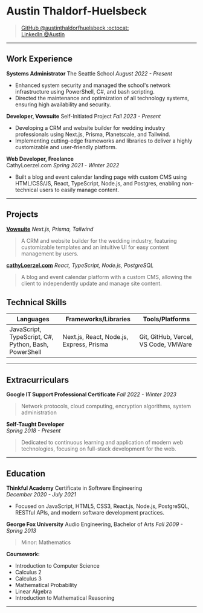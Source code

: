 # Austin Thaldorf-Huelsbeck

> [GitHub @austinthaldorfhuelsbeck :octocat:](https://github.com/austinthaldorfhuelsbeck)  
> [LinkedIn @Austin](https://linkedin.com/in/AustinHuelsbeck)  

---

## Work Experience

**Systems Administrator**
The Seattle School
_August 2022 - Present_

- Enhanced system security and managed the school's network infrastructure using PowerShell, C#, and bash scripting.
- Directed the maintenance and optimization of all technology systems, ensuring high availability and security.

**Developer, Vowsuite** 
Self-Initiated Project
_Fall 2023 - Present_

- Developing a CRM and website builder for wedding industry professionals using Next.js, Prisma, Planetscale, and Tailwind.
- Implementing cutting-edge frameworks and libraries to deliver a highly customizable and user-friendly platform.

**Web Developer, Freelance**  
CathyLoerzel.com
_Spring 2021 - Winter 2022_

- Built a blog and event calendar landing page with custom CMS using HTML/CSS/JS, React, TypeScript, Node.js, and Postgres, enabling non-technical users to easily manage content.

---

## Projects

**[Vowsuite](https://github.com/austinthaldorfhuelsbeck/vowsuite-v2)**
  _Next.js, Prisma, Tailwind_
  > A CRM and website builder for the wedding industry, featuring customizable templates and an intuitive UI for easy content management by users.

**[cathyLoerzel.com](https://github.com/austinthaldorfhuelsbeck/website-builder-dashboard)**
  _React, TypeScript, Node.js, PostgreSQL_  
  > A blog and event calendar platform with a custom CMS, allowing the client to independently update and manage site content.

## Technical Skills

| Languages         | Frameworks/Libraries                | Tools/Platforms                   |
| ----------------- | ----------------------------------- | --------------------------------- |
| JavaScript, TypeScript, C#, Python, Bash, PowerShell | Next.js, React, Node.js, Express, Prisma | Git, GitHub, Vercel, VS Code, VMWare |

---

## Extracurriculars

**Google IT Support Professional Certificate**
  _Fall 2022 - Winter 2023_
  > Network protocols, cloud computing, encryption algorithms, system administration

**Self-Taught Developer**  
  _Spring 2018 - Present_  
  > Dedicated to continuous learning and application of modern web technologies, focusing on full-stack development for the web.

---

## Education

**Thinkful Academy**
  Certificate in Software Engineering  
  _December 2020 - July 2021_

- Focused on JavaScript, HTML5, CSS3, React.js, Node.js, PostgreSQL, RESTful APIs, and modern software development practices.

**George Fox University**
  Audio Engineering, Bachelor of Arts
  _Fall 2009 - Spring 2013_
  > Minor: Mathematics

**Coursework:**

* Introduction to Computer Science
* Calculus 2
* Calculus 3
* Mathematical Probability
* Linear Algebra
* Introduction to Mathematical Reasoning

---
